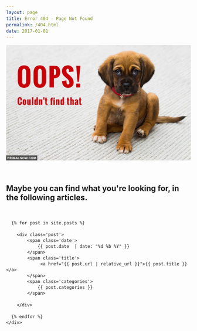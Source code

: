 ```yaml
---
layout: page
title: Error 404 - Page Not Found
permalink: /404.html
date: 2017-01-01
---
```




![Primal Now - Error 404 - Page Not Found](/media/primalnow-404.jpg  "Page Not Found")


&nbsp;
## Maybe you can find what you're looking for, in the following articles.

&nbsp;

<div class='page-all-posts'>
	<div class='all-posts' >

      {% for post in site.posts %}

		<div class='post'>
			<span class='date'>
				{{ post.date  | date: "%d %b %Y" }}
			</span>
			<span class='title'>
				 <a href="{{ post.url | relative_url }}">{{ post.title }}</a>
			</span>
			<span class='categories'>
				{{ post.categories }}
			</span>

		</div>

      {% endfor %}
	</div>
</div>
